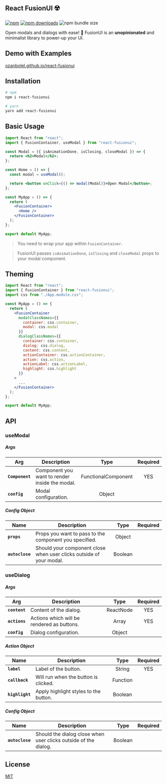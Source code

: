 ## React FusionUI ☢️

[![npm](https://img.shields.io/npm/v/react-fusionui.svg)](https://www.npmjs.com/package/react-fusionui) [![npm downloads](https://img.shields.io/npm/dt/react-fusionui.svg)](https://www.npmjs.com/package/react-fusionui) ![npm bundle size](https://img.shields.io/bundlephobia/minzip/react-fusionui)

Open modals and dialogs with ease! 🚀 FusionUI is an **unopinionated** and minimalist library to power-up your UI.

## **Demo with Examples**

[ozanbolel.github.io/react-fusionui](https://ozanbolel.github.io/react-fusionui)

## **Installation**

```bash
# npm
npm i react-fusionui

# yarn
yarn add react-fusionui
```

## **Basic Usage**

```jsx
import React from "react";
import { FusionContainer, useModal } from "react-fusionui";

const Modal = ({ isAnimationDone, isClosing, closeModal }) => {
  return <h2>Modal</h2>;
};

const Home = () => {
  const modal = useModal();

  return <button onClick={() => modal(Modal)}>Open Modal</button>;
};

const MyApp = () => {
  return (
    <FusionContainer>
      <Home />
    </FusionContainer>
  );
};

export default MyApp;
```

> You need to wrap your app within `FusionContainer`.

> FusionUI passes `isAnimationDone`, `isClosing` and `closeModal` props to your modal component.

## **Theming**

```jsx
import React from "react";
import { FusionContainer } from "react-fusionui";
import css from "./App.module.css";

const MyApp = () => {
  return (
    <FusionContainer
      modalClassNames={{
        container: css.container,
        modal: css.modal
      }}
      dialogClassNames={{
        container: css.container,
        dialog: css.dialog,
        content: css.content,
        actionContainer: css.actionContainer,
        action: css.action,
        actionLabel: css.actionLabel,
        highlight: css.highlight
      }}
    >
      ...
    </FusionContainer>
  );
};

export default MyApp;
```

## **API**

### **useModal**

##### Args

| Arg             | Description                                    |        Type         | Required |
| --------------- | ---------------------------------------------- | :-----------------: | :------: |
| **`Component`** | Component you want to render inside the modal. | FunctionalComponent |   YES    |
| **`config`**    | Modal configuration.                           |       Object        |          |

##### Config Object

| Name            | Description                                                         |  Type   | Required |
| --------------- | ------------------------------------------------------------------- | :-----: | :------: |
| **`props`**     | Props you want to pass to the component you specified.              | Object  |          |
| **`autoclose`** | Should your component close when user clicks outside of your modal. | Boolean |          |

### **useDialog**

##### Args

| Arg           | Description                                |   Type    | Required |
| ------------- | ------------------------------------------ | :-------: | :------: |
| **`content`** | Content of the dialog.                     | ReactNode |   YES    |
| **`actions`** | Actions which will be rendered as buttons. |   Array   |   YES    |
| **`config`**  | Dialog configuration.                      |  Object   |          |

##### Action Object

| Name            | Description                           |   Type   | Required |
| --------------- | ------------------------------------- | :------: | :------: |
| **`label`**     | Label of the button.                  |  String  |   YES    |
| **`callback`**  | Will run when the button is clicked.  | Function |          |
| **`highlight`** | Apply highlight styles to the button. | Boolean  |          |

##### Config Object

| Name            | Description                                                     |  Type   | Required |
| --------------- | --------------------------------------------------------------- | :-----: | :------: |
| **`autoclose`** | Should the dialog close when user clicks outside of the dialog. | Boolean |          |

## License

[MIT](https://github.com/ozanbolel/react-fusionui/blob/master/LICENSE)
